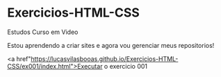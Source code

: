 # Exercicios-HTML-CSS
 Estudos Curso em Video

Estou aprendendo a criar sites e agora vou gerenciar meus repositorios!

<a href"https://lucasvilasbooas.github.io/Exercicios-HTML-CSS/ex001/index.html">Executar o exercicio 001</a>